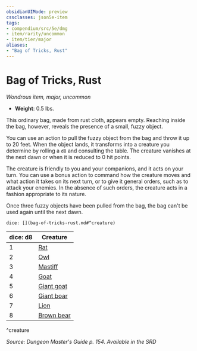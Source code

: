 ```yaml
---
obsidianUIMode: preview
cssclasses: json5e-item
tags:
- compendium/src/5e/dmg
- item/rarity/uncommon
- item/tier/major
aliases: 
- "Bag of Tricks, Rust"
---
```

# Bag of Tricks, Rust
*Wondrous item, major, uncommon*  

- **Weight**: 0.5 lbs.

This ordinary bag, made from rust cloth, appears empty. Reaching inside the bag, however, reveals the presence of a small, fuzzy object.

You can use an action to pull the fuzzy object from the bag and throw it up to 20 feet. When the object lands, it transforms into a creature you determine by rolling a `d8` and consulting the table. The creature vanishes at the next dawn or when it is reduced to 0 hit points.

The creature is friendly to you and your companions, and it acts on your turn. You can use a bonus action to command how the creature moves and what action it takes on its next turn, or to give it general orders, such as to attack your enemies. In the absence of such orders, the creature acts in a fashion appropriate to its nature.

Once three fuzzy objects have been pulled from the bag, the bag can't be used again until the next dawn.

`dice: [](bag-of-tricks-rust.md#^creature)`

| dice: d8 | Creature |
|----------|----------|
| 1 | [Rat](Mechanics/bestiary/beast/rat.md) |
| 2 | [Owl](Mechanics/bestiary/beast/owl.md) |
| 3 | [Mastiff](Mechanics/bestiary/beast/mastiff.md) |
| 4 | [Goat](Mechanics/bestiary/beast/goat.md) |
| 5 | [Giant goat](Mechanics/bestiary/beast/giant-goat.md) |
| 6 | [Giant boar](Mechanics/bestiary/beast/giant-boar.md) |
| 7 | [Lion](Mechanics/bestiary/beast/lion.md) |
| 8 | [Brown bear](Mechanics/bestiary/beast/brown-bear.md) |
^creature

*Source: Dungeon Master's Guide p. 154. Available in the <span title='Systems Reference Document (5.1)'>SRD</span>*